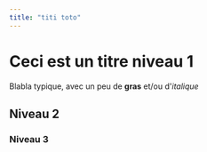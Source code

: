 ```yaml
---
title: "titi toto"
---
```


# Ceci est un titre niveau 1

Blabla typique, avec un peu de **gras** et/ou d'_italique_
## Niveau 2
### Niveau 3
